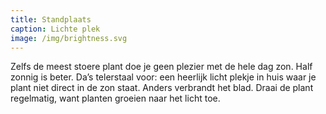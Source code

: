 ```yaml
---
title: Standplaats
caption: Lichte plek
image: /img/brightness.svg
---
```



Zelfs de meest stoere plant doe je geen plezier met de hele dag zon. Half zonnig is beter. Da’s telerstaal voor: een heerlijk licht plekje in huis waar je plant niet direct in de zon staat. Anders verbrandt het blad. Draai de plant regelmatig, want planten groeien naar het licht toe.